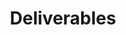 ---
layout: subpage
type: deliverables
serial: level-3-assignment-4-deliverables
title: "Deliverables"
deck: "Gather all your stuff. It's time to send your assignment home."
brightspace: "https://brightspace.algonquincollege.com/d2l/home"
formsum: formative
---